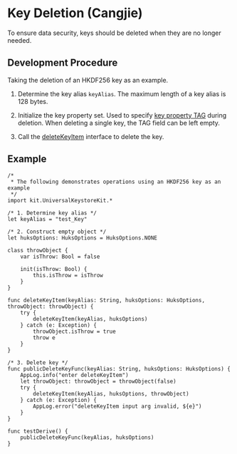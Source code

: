 # Key Deletion (Cangjie)

To ensure data security, keys should be deleted when they are no longer needed.

## Development Procedure

Taking the deletion of an HKDF256 key as an example.

1. Determine the key alias `keyAlias`. The maximum length of a key alias is 128 bytes.

2. Initialize the key property set. Used to specify [key property TAG](../../../../API_Reference/source_en/UniversalKeystoreKit/cj-apis-security_huks.md#enum-hukstag) during deletion. When deleting a single key, the TAG field can be left empty.

3. Call the [deleteKeyItem](../../../../API_Reference/source_en/UniversalKeystoreKit/cj-apis-security_huks.md#func-deletekeyitemstring-huksoptions) interface to delete the key.

## Example

<!--compile-->
```cangjie
/*
 * The following demonstrates operations using an HKDF256 key as an example
 */
import kit.UniversalKeystoreKit.*

/* 1. Determine key alias */
let keyAlias = "test_Key"

/* 2. Construct empty object */
let huksOptions: HuksOptions = HuksOptions.NONE

class throwObject {
    var isThrow: Bool = false

    init(isThrow: Bool) {
        this.isThrow = isThrow
    }
}

func deleteKeyItem(keyAlias: String, huksOptions: HuksOptions, throwObject: throwObject) {
    try {
        deleteKeyItem(keyAlias, huksOptions)
    } catch (e: Exception) {
        throwObject.isThrow = true
        throw e
    }
}

/* 3. Delete key */
func publicDeleteKeyFunc(keyAlias: String, huksOptions: HuksOptions) {
    AppLog.info("enter deleteKeyItem")
    let throwObject: throwObject = throwObject(false)
    try {
        deleteKeyItem(keyAlias, huksOptions, throwObject)
    } catch (e: Exception) {
        AppLog.error("deleteKeyItem input arg invalid, ${e}")
    }
}

func testDerive() {
    publicDeleteKeyFunc(keyAlias, huksOptions)
}
```
